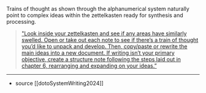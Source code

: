 Trains of thought as shown through the alphanumerical system naturally point to complex ideas within the zettelkasten ready for synthesis and processing. 

> ["Look inside your zettelkasten and see if any areas have similarly swelled. Open or take out each note to see if there’s a train of thought you’d like to unpack and develop. Then, copy/paste or rewrite the main ideas into a new document. If writing isn’t your primary objective, create a structure note following the steps laid out in chapter 6, rearranging and expanding on your ideas.”](zotero://open-pdf/library/items/R6EZAKMC?page=null&annotation=CCD4WLVI) 

---

- source [[dotoSystemWriting2024]]